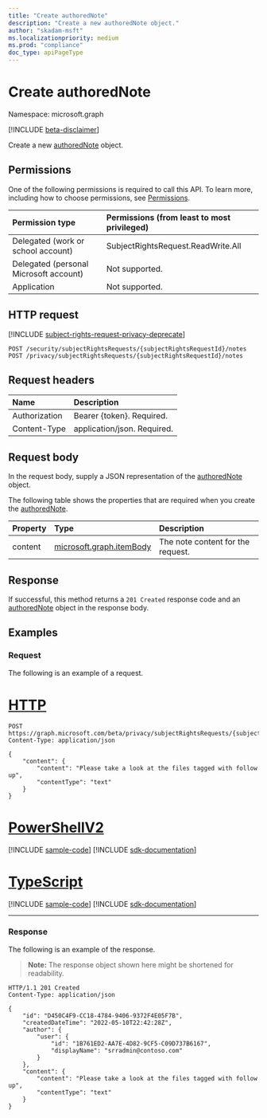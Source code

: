 ```yaml
---
title: "Create authoredNote"
description: "Create a new authoredNote object."
author: "skadam-msft"
ms.localizationpriority: medium
ms.prod: "compliance"
doc_type: apiPageType
---
```


# Create authoredNote
Namespace: microsoft.graph

[!INCLUDE [beta-disclaimer](../../includes/beta-disclaimer.md)]

Create a new [authoredNote](../resources/authorednote.md) object.

## Permissions
One of the following permissions is required to call this API. To learn more, including how to choose permissions, see [Permissions](/graph/permissions-reference).

|Permission type|Permissions (from least to most privileged)|
|:---|:---|
|Delegated (work or school account)|SubjectRightsRequest.ReadWrite.All|
|Delegated (personal Microsoft account)|Not supported.|
|Application|Not supported.|

## HTTP request

[!INCLUDE [subject-rights-request-privacy-deprecate](../../includes/subject-rights-request-privacy-deprecate.md)]

<!-- {
  "blockType": "ignored"
}
-->
``` http
POST /security/subjectRightsRequests/{subjectRightsRequestId}/notes
POST /privacy/subjectRightsRequests/{subjectRightsRequestId}/notes
```

## Request headers
|Name|Description|
|:---|:---|
|Authorization|Bearer {token}. Required.|
|Content-Type|application/json. Required.|

## Request body
In the request body, supply a JSON representation of the [authoredNote](../resources/authorednote.md) object.

The following table shows the properties that are required when you create the [authoredNote](../resources/authorednote.md).

|Property|Type|Description|
|:---|:---|:---|
|content|[microsoft.graph.itemBody](../resources/itembody.md)|The note content for the request.|


## Response

If successful, this method returns a `201 Created` response code and an [authoredNote](../resources/authorednote.md) object in the response body.

## Examples

### Request

The following is an example of a request.

# [HTTP](#tab/http)
<!-- {
  "blockType": "request",
  "name": "create_authorednote_from_"
}
-->
``` http
POST https://graph.microsoft.com/beta/privacy/subjectRightsRequests/{subjectRightsRequestId}/notes
Content-Type: application/json

{
    "content": {
        "content": "Please take a look at the files tagged with follow up",
        "contentType": "text"
    }
}
```

# [PowerShellV2](#tab/powershellv2)
[!INCLUDE [sample-code](../includes/snippets/powershellv2/create-authorednote-from--powershellv2-snippets.md)]
[!INCLUDE [sdk-documentation](../includes/snippets/snippets-sdk-documentation-link.md)]

# [TypeScript](#tab/typescript)
[!INCLUDE [sample-code](../includes/snippets/typescript/create-authorednote-from--typescript-snippets.md)]
[!INCLUDE [sdk-documentation](../includes/snippets/snippets-sdk-documentation-link.md)]

---


### Response

The following is an example of the response.

>**Note:** The response object shown here might be shortened for readability.
<!-- {
  "blockType": "response",
  "truncated": true,
  "@odata.type": "microsoft.graph.authoredNote"
}
-->
``` http
HTTP/1.1 201 Created
Content-Type: application/json

{
    "id": "D450C4F9-CC18-4784-9406-9372F4E05F7B",
    "createdDateTime": "2022-05-10T22:42:28Z",
    "author": {
        "user": {
            "id": "1B761ED2-AA7E-4D82-9CF5-C09D737B6167",
            "displayName": "srradmin@contoso.com"
        }
    },
    "content": {
        "content": "Please take a look at the files tagged with follow up",
        "contentType": "text"
    }
}
```

